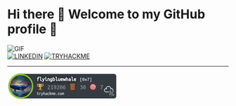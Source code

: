 # Hi there 👋 Welcome to my GitHub profile 🤩

![GIF](https://media.giphy.com/media/qgQUggAC3Pfv687qPC/giphy.gif)  
[![LINKEDIN](https://img.shields.io/badge/LinkedIn-blue?style=for-the-badge&logo=linkedin&logoColor=white)](https://www.linkedin.com/in/thitaree-udomsapaya/)
[![TRYHACKME](https://img.shields.io/badge/TryHackMe-212C42.svg?style=for-the-badge&logo=TryHackMe&logoColor=white)](https://tryhackme.com/p/funddeveloped73)


---
[![tryhackme stats](https://raw.githubusercontent.com/umiisland/umiisland/master/assets/thm_propic.png)](https://tryhackme.com/p/funddeveloped73)

[//]: # (![tryhackme stats]&#40;assets/thm_propic.png&#41;)

<!--
**umiisland/umiisland** is a ✨ _special_ ✨ repository because its `README.md` (this file) appears on your GitHub profile.

Here are some ideas to get you started:

- 🔭 I’m currently working on ...
- 🌱 I’m currently learning ...
- 👯 I’m looking to collaborate on ...
- 🤔 I’m looking for help with ...
- 💬 Ask me about ...
- 📫 How to reach me: ...
- 😄 Pronouns: ...
- ⚡ Fun fact: ...
-->
